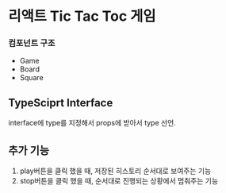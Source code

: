 # 리액트 Tic Tac Toc 게임

### 컴포넌트 구조
- Game
- Board
- Square

## TypeSciprt Interface
interface에 type를 지정해서 props에 받아서 type 선언.

## 추가 기능
1) play버튼을 클릭 했을 때, 저장된 히스토리 순서대로 보여주는 기능
2) stop버튼을 클릭 했을 때, 순서대로 진행되는 상황에서 멈춰주는 기능
